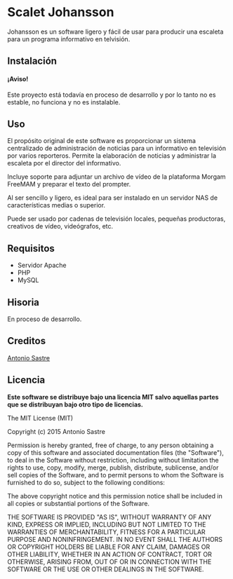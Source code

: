 # Scalet Johansson

Johansson es un software ligero y fácil de usar para producir una escaleta para un programa informativo en telvisión.

## Instalación

#### ¡Aviso!

Este proyecto está todavía en proceso de desarrollo y por lo tanto no es estable, no funciona y no es instalable.

## Uso

El propósito original de este software es proporcionar un sistema centralizado de administración de noticias para un informativo en televisión por varios reporteros. Permite la elaboración de noticias y administrar la escaleta por el director del informativo.

Incluye soporte para adjuntar un archivo de vídeo de la plataforma Morgam FreeMAM y preparar el texto del prompter.

Al ser sencillo y ligero, es ideal para ser instalado en un servidor NAS de características medias o superior.

Puede ser usado por cadenas de televisión locales, pequeñas productoras, creativos de vídeo, videógrafos, etc.

## Requisitos

* Servidor Apache
* PHP
* MySQL

## Hisoria

En proceso de desarrollo.

## Creditos

[Antonio Sastre](mailto:github@sastre.es)

## Licencia

**Este software se distribuye bajo una licencia MIT salvo aquellas partes que se distribuyan bajo otro tipo de licencias.**

The MIT License (MIT)

Copyright (c) 2015 Antonio Sastre

Permission is hereby granted, free of charge, to any person obtaining a copy of this software and associated documentation files (the "Software"), to deal in the Software without restriction, including without limitation the rights to use, copy, modify, merge, publish, distribute, sublicense, and/or sell copies of the Software, and to permit persons to whom the Software is furnished to do so, subject to the following conditions:

The above copyright notice and this permission notice shall be included in all copies or substantial portions of the Software.

THE SOFTWARE IS PROVIDED "AS IS", WITHOUT WARRANTY OF ANY KIND, EXPRESS OR IMPLIED, INCLUDING BUT NOT LIMITED TO THE WARRANTIES OF MERCHANTABILITY, FITNESS FOR A PARTICULAR PURPOSE AND NONINFRINGEMENT. IN NO EVENT SHALL THE AUTHORS OR COPYRIGHT HOLDERS BE LIABLE FOR ANY CLAIM, DAMAGES OR OTHER LIABILITY, WHETHER IN AN ACTION OF CONTRACT, TORT OR OTHERWISE, ARISING FROM, OUT OF OR IN CONNECTION WITH THE SOFTWARE OR THE USE OR OTHER DEALINGS IN THE SOFTWARE.